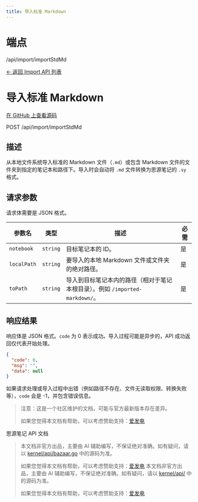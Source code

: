 ```yaml
---
title: 导入标准 Markdown
---
```

# 端点

/api/import/importStdMd

[← 返回 Import API 列表](../pages/import.html)

# 导入标准 Markdown

[在 GitHub 上查看源码](https://github.com/siyuan-note/siyuan/blob/master/kernel/api/import.go#L170)

POST /api/import/importStdMd

## 描述

从本地文件系统导入标准的 Markdown 文件（`.md`）或包含 Markdown 文件的文件夹到指定的笔记本和路径下。导入时会自动将 `.md` 文件转换为思源笔记的 `.sy` 格式。

## 请求参数

请求体需要是 JSON 格式。

| 参数名 | 类型 | 描述 | 必需 |
| --- | --- | --- | --- |
| `notebook` | `string` | 目标笔记本的 ID。 | 是 |
| `localPath` | `string` | 要导入的本地 Markdown 文件或文件夹的绝对路径。 | 是 |
| `toPath` | `string` | 导入到目标笔记本内的路径（相对于笔记本根目录）。例如 `/imported-markdown/`。 | 是 |

## 响应结果

响应体是 JSON 格式。`code` 为 0 表示成功。导入过程可能是异步的，API 成功返回仅代表开始处理。

```json
{
  "code": 0,
  "msg": "",
  "data": null
}
```

如果请求处理或导入过程中出错（例如路径不存在、文件无读取权限、转换失败等），`code` 会是 -1，并包含错误信息。

> 注意：这是一个社区维护的文档，可能与官方最新版本存在差异。
> 
> 如果您觉得本文档有帮助，可以考虑赞助支持：[爱发电](https://afdian.com/a/leolee9086?tab=feed)

思源笔记 API 文档
> 本文档非官方出品，主要由 AI 辅助编写，不保证绝对准确。如有疑问，请以 [kernel/api/bazaar.go](https://github.com/siyuan-note/siyuan/blob/master/kernel/api/bazaar.go) 中的源码为准。
> 
> 如果您觉得本文档有帮助，可以考虑赞助支持：[爱发电](https://afdian.com/a/leolee9086?tab=feed)
> 本文档非官方出品，主要由 AI 辅助编写，不保证绝对准确。如有疑问，请以 [kernel/api/](https://github.com/siyuan-note/siyuan/blob/master/kernel/api/) 中的源码为准。
> 
> 如果您觉得本文档有帮助，可以考虑赞助支持：[爱发电](https://afdian.com/a/leolee9086?tab=feed)
